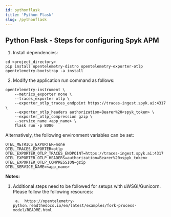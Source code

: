 ```yaml
---
id: pythonflask
title: 'Python Flask'
slug: /pythonflask
---
```


## Python Flask - Steps for configuring Spyk APM

1. Install dependencies:

```
cd <project_directory>
pip install opentelemetry-distro opentelemetry-exporter-otlp
opentelemetry-bootstrap -a install
```

2. Modify the application run command as follows:

```
opentelemetry-instrument \
    --metrics_exporter none \
    --traces_exporter otlp \
    --exporter_otlp_traces_endpoint https://traces-ingest.spyk.ai:4317 \
    --exporter_otlp_headers authorization=Bearer%20<spyk_token> \
    --exporter_otlp_compression gzip \
    --service_name <app_name> \
    flask run -p 8080
```

Alternatively, the following environment variables can be set:

```
OTEL_METRICS_EXPORTER=none
OTEL_TRACES_EXPORTER=otlp
OTEL_EXPORTER_OTLP_TRACES_ENDPOINT=https://traces-ingest.spyk.ai:4317
OTEL_EXPORTER_OTLP_HEADERS=authorization=Bearer%20<spyk_token>
OTEL_EXPORTER_OTLP_COMPRESSION=gzip
OTEL_SERVICE_NAME=<app_name>
```

**Notes:**

1. Additional steps need to be followed for setups with uWSGI/Gunicorn. Please follow the following resources:

        a.  https://opentelemetry-python.readthedocs.io/en/latest/examples/fork-process-model/README.html